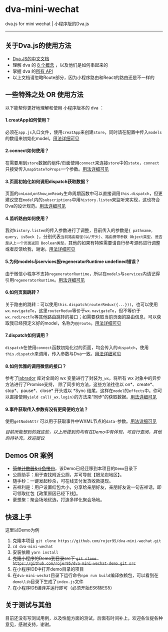 # dva-mini-wechat
dva.js for mini wechat |  小程序版的Dva.js

---
## 关于Dva.js的使用方法

* [Dva.JS的中文文档](https://github.com/dvajs/dva/blob/master/README_zh-CN.md)
* 理解 dva 的 [8 个概念](https://github.com/dvajs/dva/blob/master/docs/Concepts_zh-CN.md) ，以及他们是如何串起来的
* 掌握 dva 的[所有 API](https://github.com/dvajs/dva/blob/master/docs/API_zh-CN.md)
* 以上文档请忽略Route部分，因为小程序路由和React的路由还是不一样的

## 一些特殊之处 OR 使用方法

以下能帮你更好地理解和使用 小程序版本的 dva ：

#### 1.creatApp如何使用？

必须在`app.js`入口文件，使用`creatApp`来创建`store`，同时请在配置中传入`models`的数组来初始化model。[用法详细可见](./demo/app.js#L8)
#### 2.connect如何使用？

在需要用到`store`数据的组件/页面使用`connect`来连接`store`中的`state`，`connect`只接受传入`mapStateToProps`一个参数。[用法详细可见](./demo/pages/index/index.js#L8)
#### 3.页面初始化如何调用dispatch获取数据？

页面的`onLoad`,`onShow`,`onReady`生命周期函数中可以直接调用`this.dispatch`，但更建议您在`model`内的`subscriptions`中用`history.listen`来监听来实现，这也符合Dva的设计规范。[用法详细可见](./demo/pages/index/index.js#L21)
#### 4.监听路由如何使用？

我对`history.listen`的传入参数进行了调整，目前传入的参数是`{ pathname, query, isBack }`，分别代表`当前路由路径(以/开头)`、`路由携带参数 Object类型`、`是否是从上一个页面返回 Boolean类型`，其他的如果有特殊需要请自行参考源码进行调整或者反馈给我，谢谢。[用法详细可见](./demo/models/douyu.js#L21)
#### 5.为何models与services报regeneratorRuntime undefined错误？

由于微信小程序不支持`regeneratorRuntime`，所以在`models`与`services`内请记得引用`regeneratorRuntime`。[用法详细可见](./demo/models/douyu.js#L2)
#### 6.如何页面跳转？

关于路由的跳转：可以使用`this.dispatch(routerRedux({...}))`，也可以使用`wx.navigateTo`，这里`routerRedux`等价于`wx.navigateTo`，但不等价于`wx.redirectTo`等其他路由跳转的接口；如需要获取当前页面的路由信息，可以获取我已经预定义好的model，名称为`@@route`。[用法详细可见](./demo/pages/index/index.js#L97)
#### 7.dispatch如何调用？

`dispatch`在使用`connect`函数初始化过的页面，均会传入的`dispatch`，使用`this.dispatch`来调用，传入参数与Dva一致。[用法详细可见](./demo/pages/index/index.js#L21)
#### 8.如何优雅的调用微信的接口？

参考了[labrador](https://github.com/maichong/labrador) 库对全局的 wx 变量进行了封装为`_wx`，将所有 wx 对象中的异步方法进行了Promise支持， 除了同步的方法，这些方法往往以 on*、create*、stop*、pause*、close* 开头或以 *Sync 结尾，这样在`model`的`effects`中。你可以直接使用`yield call(_wx.login)`的方法来“同步”的获取数据。[用法详细可见](./demo/models/douyu.js#L65)
#### 9.事件获取传入参数有没有更简便的方法？

使用`getNodeAttr` 可以用于获取事件中WXML节点的`data-`参数。[用法详细可见](./demo/pages/douyu/index.js#L77)


*目前所能想到的就这些，以上所提到的均有在Demo中有体现，可自行查阅，其他的待补充，欢迎提议*



## Demos OR 案例

* ~~[简单计数器&斗鱼接口](https://github.com/rojer95/dva-mini-wechat-demo)~~，该Demo已经迁移到本项目的`Demo`目录下
* 公厕助手：用于查找附近公厕，并可导航【限龙岩地区】。
* 随手秒：一键发起秒杀，可在线支付发货收款提现。
* 吉祥利是：用户设置红包大小，分享给亲朋好友，亲朋好友说一句吉祥话，即可领取红包【政策原因已经下线】。
* 豪想聚：聚会场地优选，打造多样化聚会场地。

## 快速上手

这里以Demo为例

1. 克隆本项目 `git clone https://github.com/rojer95/dva-mini-wechat.git`
2. `cd dva-mini-wechat`
3. 安装依赖 `yarn install`
4. ~~克隆小程序的Demo到目录src下 `git clone https://github.com/rojer95/dva-mini-wechat-demo.git src`~~
5. 在小程序IDE中打开demo目录的项目
6. 在`dva-mini-wechat`目录下运行命令`npm run build`编译依赖包，可以看到在`demo\lib`目录下生成了`index.js`文件
7. 在小程序IDE编译并运行即可（必须开始ES6转ES5）


## 关于测试与其他
目前还没有写测试用例，以及性能方面的测试，后面有时间补上，欢迎各位提各种意见，感谢支持，谢谢。
